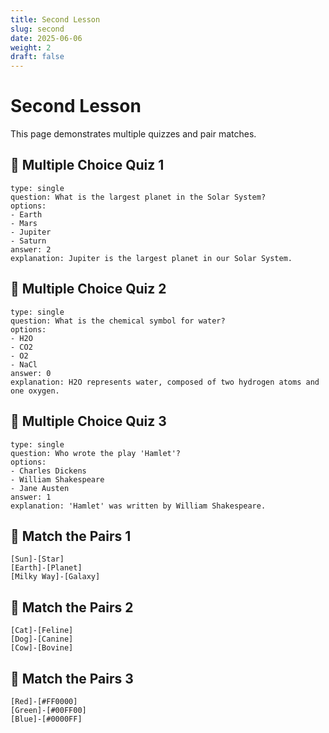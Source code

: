 ```yaml
---
title: Second Lesson
slug: second
date: 2025-06-06
weight: 2
draft: false 
---
```


# Second Lesson

This page demonstrates multiple quizzes and pair matches.

## 🎯 Multiple Choice Quiz 1

```quiz
type: single
question: What is the largest planet in the Solar System?
options:
- Earth
- Mars
- Jupiter
- Saturn
answer: 2
explanation: Jupiter is the largest planet in our Solar System.
```

## 🎯 Multiple Choice Quiz 2

```quiz
type: single
question: What is the chemical symbol for water?
options:
- H2O
- CO2
- O2
- NaCl
answer: 0
explanation: H2O represents water, composed of two hydrogen atoms and one oxygen.
```

## 🎯 Multiple Choice Quiz 3

```quiz
type: single
question: Who wrote the play 'Hamlet'?
options:
- Charles Dickens
- William Shakespeare
- Jane Austen
answer: 1
explanation: 'Hamlet' was written by William Shakespeare.
```

## 🔗 Match the Pairs 1

```pair
[Sun]-[Star]
[Earth]-[Planet]
[Milky Way]-[Galaxy]
```

## 🔗 Match the Pairs 2

```pair
[Cat]-[Feline]
[Dog]-[Canine]
[Cow]-[Bovine]
```

## 🔗 Match the Pairs 3

```pair
[Red]-[#FF0000]
[Green]-[#00FF00]
[Blue]-[#0000FF]
```
